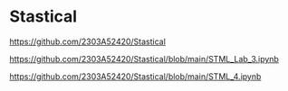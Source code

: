 # Stastical
https://github.com/2303A52420/Stastical

https://github.com/2303A52420/Stastical/blob/main/STML_Lab_3.ipynb

https://github.com/2303A52420/Stastical/blob/main/STML_4.ipynb
